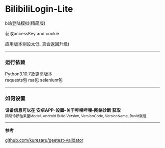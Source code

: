 # BilibiliLogin-Lite

b站登陆模拟(精简版)

获取accessKey and cookie

应用版本别设太低, 真会返回升级(

---

### 运行依赖

Python3.10.7及更高版本  
requests包
rsa包
selenium包

---

### 如何设置

**设备信息可以在 安卓APP-设置-关于哔哩哔哩-网络诊断 获取**  
<small>网络诊断结果里Model, Android Build Version, VersionCode, VersionName, Buvid就是</small>

---

**参考**

[github.com/kuresaru/geetest-validator](https://github.com/kuresaru/geetest-validator)
